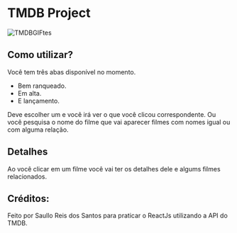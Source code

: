 # TMDB Project

![TMDBGIFtes](https://user-images.githubusercontent.com/93871055/232068371-21697ea1-a3bf-40dc-8257-9b2dbe17d059.gif)

## Como utilizar?

Você tem três abas disponível no momento.
+ Bem ranqueado.
+ Em alta.
+ E lançamento.

Deve escolher um e você irá ver o que você clicou correspondente.
Ou você pesquisa o nome do filme que vai aparecer filmes com nomes igual ou com alguma relação.

## Detalhes

Ao você clicar em um filme você vai ter os detalhes dele e algums filmes relacionados.

## Créditos:

Feito por Saullo Reis dos Santos para praticar o ReactJs utilizando a API do TMDB.
